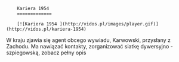 
        Kariera 1954 
        =============
        
        [![Kariera 1954 ](http://vidos.pl/images/player.gif)](http://vidos.pl/kariera-1954)
        
        
 W kraju zjawia się agent obcego wywiadu, Karwowski, przysłany z Zachodu. Ma nawiązać kontakty, zorganizować siatkę dywersyjno - szpiegowską, zobacz pełny opis
    